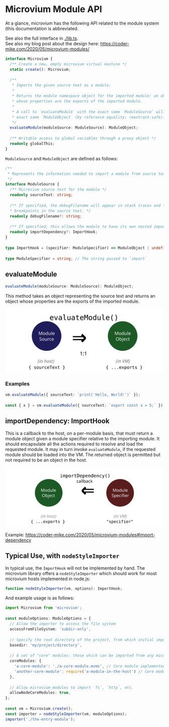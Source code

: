 # Microvium Module API

At a glance, microvium has the following API related to the module system (this documentation is abbreviated.

See also the full interface in [./lib.ts](../../lib.ts). <br>
See also my blog post about the design here: https://coder-mike.com/2020/05/microvium-modules/

```ts
interface Microvium {
  /** Create a new, empty microvium virtual machine */
  static create(): Microvium;

  /**
   * Imports the given source text as a module.
   *
   * Returns the module namespace object for the imported module: an object
   * whose properties are the exports of the imported module.
   *
   * A call to `evaluateModule` with the exact same `ModuleSource` will return the
   * exact same `ModuleObject` (by reference equality; reentrant-safe).
   */
  evaluateModule(moduleSource: ModuleSource): ModuleObject;

  /** Writable access to global variables through a proxy object */
  readonly globalThis;
}
```

`ModuleSource` and `ModuleObject` are defined as follows:

```ts
/**
 * Represents the information needed to import a module from source text.
 */
interface ModuleSource {
  /** Microvium source text for the module */
  readonly sourceText: string;

  /** If specified, the debugFilename will appear in stack traces and facilitates
  * breakpoints in the source text. */
  readonly debugFilename?: string;

  /** If specified, this allows the module to have its own nested imports */
  readonly importDependency?: ImportHook;
}

type ImportHook = (specifier: ModuleSpecifier) => ModuleObject | undefined;

type ModuleSpecifier = string; // The string passed to `import`
```

## evaluateModule

```ts
evaluateModule(moduleSource: ModuleSource): ModuleObject;
```

This method takes an object representing the source text and returns an object whose properties are the exports of the imported module.

![evaluateModule.svg](../images/evaluateModule.svg)

### Examples

```ts
vm.evaluateModule({ sourceText: `print('Hello, World!')` });

const { x } = vm.evaluateModule({ sourceText: `export const x = 5;` });
```

## importDependency: ImportHook

This is a callback to the host, on a per-module basis, that must return a module object given a module specifier relative to the importing module. It should encapsulate all the actions required to resolve and load the requested module. It may in turn invoke `evaluateModule`, if the requested module should be loaded into the VM. The returned object is permitted but not required to be an object in the host.

![evaluateModule.svg](../images/ImportHook.svg)

Example: https://coder-mike.com/2020/05/microvium-modules#import-dependency

## Typical Use, with `nodeStyleImporter`

In typical use, the `ImportHook` will not be implemented by hand. The microvium library offers a `nodeStyleImporter` which should work for most microvium hosts implemented in node.js:

```ts
function nodeStyleImporter(vm, options): ImportHook;
```

And example usage is as follows:

```ts
import Microvium from 'microvium';

const moduleOptions: ModuleOptions = {
  // Allow the importer to access the file system
  accessFromFileSystem: 'subdir-only',

  // Specify the root directory of the project, from which initial imports will be resolved
  basedir: 'my/project/directory',

  // A set of "core" modules: those which can be imported from any microvium module with the exact same specifier.
  coreModules: {
    'a-core-module': './a-core-module.mvms', // Core module implemented VM source text
    'another-core-module': require('a-module-in-the-host') // Core module implemented by the host
  },

  // Allow microvium modules to import `fs`, `http`, etc.
  allowNodeCoreModules: true,
};

const vm = Microvium.create();
const importer = nodeStyleImporter(vm, moduleOptions);
importer('./the-entry-module');
```

